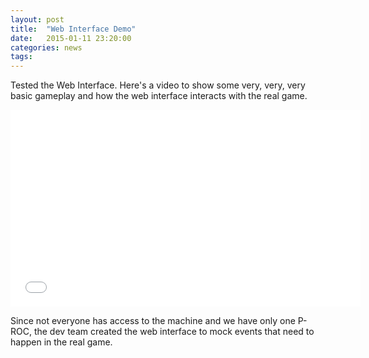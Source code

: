 ```yaml
---
layout: post
title:  "Web Interface Demo"
date:   2015-01-11 23:20:00
categories: news
tags:
---
```


Tested the Web Interface.  Here's a video to show some very, very, very basic
gameplay and how the web interface interacts with the real game.

<iframe width="560" height="315" src="//www.youtube.com/embed/--j8BTRcH3A" frameborder="0" allowfullscreen></iframe>

Since not everyone has access to the machine and we have only one P-ROC, the dev
team created the web interface to mock events that need to happen in the real game.
